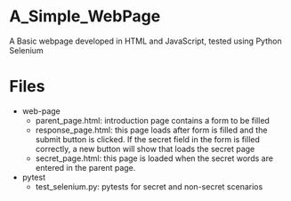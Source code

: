 # A_Simple_WebPage
A Basic webpage developed in HTML and JavaScript, tested using Python Selenium

# Files
- web-page
  - parent_page.html: introduction page contains a form to be filled
  - response_page.html: this page loads after form is filled and the submit button is clicked. If the secret field in the form is filled correctly, a new button will show that loads the secret page
  - secret_page.html: this page is loaded when the secret words are entered in the parent page.
- pytest
  - test_selenium.py: pytests for secret and non-secret scenarios
